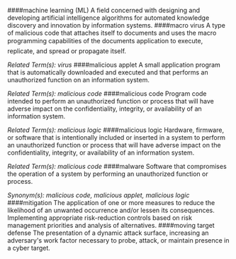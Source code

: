 ####machine learning (ML)
A field concerned with designing and developing artificial intelligence algorithms for automated knowledge discovery and innovation by information systems.
####macro virus
A type of malicious code that attaches itself to documents and uses the macro programming capabilities of the documents application to execute, replicate, and spread or propagate itself.

*Related Term(s): virus*
####malicious applet
A small application program that is automatically downloaded and executed and that performs an unauthorized function on an information system.

*Related Term(s): malicious code*
####malicious code
Program code intended to perform an unauthorized function or process that will have adverse impact on the confidentiality, integrity, or availability of an information system.

*Related Term(s): malicious logic*
####malicious logic
Hardware, firmware, or software that is intentionally included or inserted in a system to perform an unauthorized function or process that will have adverse impact on the confidentiality, integrity, or availability of an information system.

*Related Term(s): malicious code*
####malware
Software that compromises the operation of a system by performing an unauthorized function or process.

*Synonym(s): malicious code, malicious applet, malicious logic*
####mitigation
The application of one or more measures to reduce the likelihood of an unwanted occurrence and/or lessen its consequences. Implementing appropriate risk-reduction controls based on risk management priorities and analysis of alternatives.
####moving target defense
The presentation of a dynamic attack surface, increasing an adversary's work factor necessary to probe, attack, or maintain presence in a cyber target.
